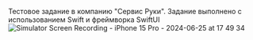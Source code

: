 Тестовое задание в компанию "Сервис Руки". 
Задание выполнено с использованием Swift и фреймворка SwiftUI
![Simulator Screen Recording - iPhone 15 Pro - 2024-06-25 at 17 49 34](https://github.com/A4RE/ServiceHandsTestApp_KovalenkoAA/assets/64658088/1902a06e-fd08-4bcc-b2de-a325acf6b9c2)
